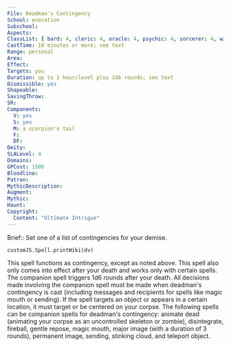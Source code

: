 ```yaml
---
File: Deadman's Contingency
School: evocation
Subschool: 
Aspects: 
ClassList: { bard: 4, cleric: 4, oracle: 4, psychic: 4, sorcerer: 4, wizard: 4, witch: 4 }
CastTime: 10 minutes or more; see text
Range: personal
Area: 
Effect: 
Targets: you
Duration: up to 1 hour/level plus 1d6 rounds; see text
Dismissible: yes
Shapeable: 
SavingThrow: 
SR: 
Components:
  V: yes
  S: yes
  M: a scorpion's tail
  F: 
  DF: 
Deity: 
SLALevel: 4
Domains: 
GPCost: 1500
Bloodline: 
Patron: 
MythicDescription: 
Augment: 
Mythic: 
Haunt: 
Copyright:
  Content: "Ultimate Intrigue"
---
```

Brief:: Set one of a list of contingencies for your demise.

```dataviewjs
customJS.Spell.printWiki(dv)
```

This spell functions as contingency, except as noted above. This spell also only comes into effect after your death and works only with certain spells. The companion spell triggers 1d6 rounds after your death. All decisions made involving the companion spell must be made when deadman's contingency is cast (including messages and recipients for spells like magic mouth or sending). If the spell targets an object or appears in a certain location, it must target or be centered on your corpse.  The following spells can be companion spells for deadman's contingency: animate dead (animating your corpse as an uncontrolled skeleton or zombie), disintegrate, fireball, gentle repose, magic mouth, major image (with a duration of 3 rounds), permanent image, sending, stinking cloud, and teleport object.
